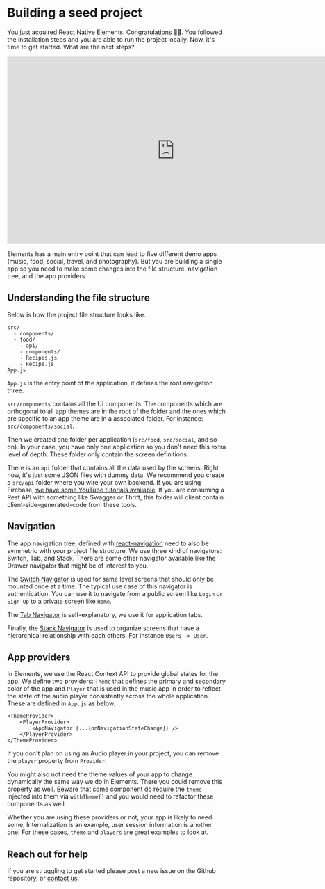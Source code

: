 # Building a seed project

You just acquired React Native Elements. Congratulations 🙌🏻. You followed the installation steps and you are able to run the project locally. Now, it's time to get started. What are the next steps?

<iframe width="770" height="431" src="https://www.youtube.com/embed/EYcQ4ClYXDQ?rel=0&amp;controls=0&amp;showinfo=0" frameborder="0" allow="accelerometer; autoplay; encrypted-media; gyroscope; picture-in-picture" allowfullscreen></iframe>

Elements has a main entry point that can lead to five different demo apps (music, food, social, travel, and photography). But you are building a single app so you need to make some changes into the file structure, navigation tree, and the app providers.

## Understanding the file structure

Below is how the project file structure looks like.

```
src/
  - components/
  - food/
    - api/
    - components/
    - Recipes.js
    - Recipe.js
App.js
```

`App.js` is the entry point of the application, it defines the root navigation three.

`src/components` contains all the UI components. The components which are orthogonal to all app themes are in the root of the folder and the ones which are specific to an app theme are in a associated folder. For instance: `src/components/social`.

Then we created one folder per application (`src/food`, `src/social`, and so on). In your case, you have only one application so you don't need this extra level of depth. These folder only contain the screen definitions.

There is an `api` folder that contains all the data used by the screens. Right now, it's just some JSON files with dummy data. We recommend you create a `src/api` folder where you wire your own backend. If you are using Firebase, [we have some YouTube tutorials available](Faq.md). If you are consuming a Rest API with something like Swagger or Thrift, this folder will client contain client-side-generated-code from these tools.

## Navigation

The app navigation tree, defined with [react-navigation](https://reactnavigation.org/) need to also be symmetric with your project file structure. We use three kind of navigators: Switch, Tab, and Stack. There are some other navigator available like the Drawer navigator that might be of interest to you.

The [Switch Navigator](https://reactnavigation.org/docs/en/switch-navigator.html) is used for same level screens that should only be mounted once at a time. The typical use case of this navigator is authentication. You can use it to navigate from a public screen like `Login` or `Sign-Up` to a private screen like `Home`.

The [Tab Navigator](https://reactnavigation.org/docs/en/bottom-tab-navigator.html) is self-explanatory, we use it for application tabs. 

Finally, the [Stack Navigator](https://reactnavigation.org/docs/en/stack-navigator.html) is used to organize screens that have a hierarchical relationship with each others. For instance `Users -> User`.

## App providers

In Elements, we use the React Context API to provide global states for the app. We define two providers: `Theme` that defines the primary and secondary color of the app and `Player` that is used in the music app in order to reflect the state of the audio player consistently across the whole application. These are defined in `App.js` as below.

```
<ThemeProvider>
    <PlayerProvider>
        <AppNavigator {...{onNavigationStateChange}} />
    </PlayerProvider>
</ThemeProvider>
```

If you don't plan on using an Audio player in your project, you can remove the `player` property from `Provider`.

You might also not need the theme values of your app to change dynamically the same way we do in Elements. There you could remove this property as well. Beware that some component do require the `theme` injected into them via `withTheme()` and you would need to refactor these components as well.

Whether you are using these providers or not, your app is likely to need some, Internalization is an example, user session information is another one. For these cases, `theme` and `players` are great examples to look at. 

## Reach out for help

If you are struggling to get started please post a new issue on the Github repository, or <a href="mailto:wcandillon@gmail.com">contact us</a>.